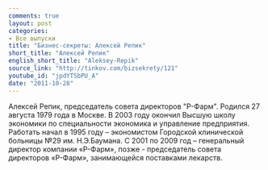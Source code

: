 ```yaml
---
comments: true
layout: post
categories:
- Все выпуски
title: "Бизнес-секреты: Алексей Репик"
short_title: "Алексей Репик"
english_short_title: "Aleksey-Repik"
source_link: "http://tinkov.com/bizsekrety/121"
youtube_id: "jpdYTSbPU_A"
date: "2011-10-28"
---
```

Алексей Репик, председатель совета директоров "Р-Фарм". Родился 27 августа 1979 года в Москве. В 2003 году окончил Высшую школу экономики по специальности экономика и управление предприятия. Работать начал в 1995 году – экономистом Городской клинической больницы №29 им. Н.Э.Баумана. С 2001 по 2009 год – генеральный директор компании «Р-Фарм», позже - председатель совета директоров «Р-Фарм», занимающейся поставками лекарств.
